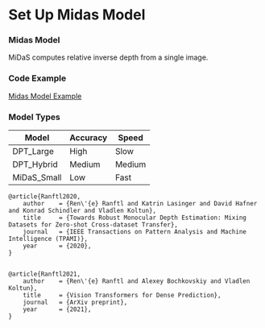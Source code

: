 # Set Up Midas Model 

### Midas Model
MiDaS computes relative inverse depth from a single image.


### Code Example 
[Midas Model Example ](https://pytorch.org/hub/intelisl_midas_v2/)

### Model Types

| Model             | Accuracy      | Speed     |
|-------------------|---------------|-----------|
|DPT_Large          |High           |Slow       |
|DPT_Hybrid         |Medium         |Medium     |
|MiDaS_Small        |Low            |Fast       |

```
@article{Ranftl2020,
	author    = {Ren\'{e} Ranftl and Katrin Lasinger and David Hafner and Konrad Schindler and Vladlen Koltun},
	title     = {Towards Robust Monocular Depth Estimation: Mixing Datasets for Zero-shot Cross-dataset Transfer},
	journal   = {IEEE Transactions on Pattern Analysis and Machine Intelligence (TPAMI)},
	year      = {2020},
}


@article{Ranftl2021,
	author    = {Ren\'{e} Ranftl and Alexey Bochkovskiy and Vladlen Koltun},
	title     = {Vision Transformers for Dense Prediction},
	journal   = {ArXiv preprint},
	year      = {2021},
}
```
